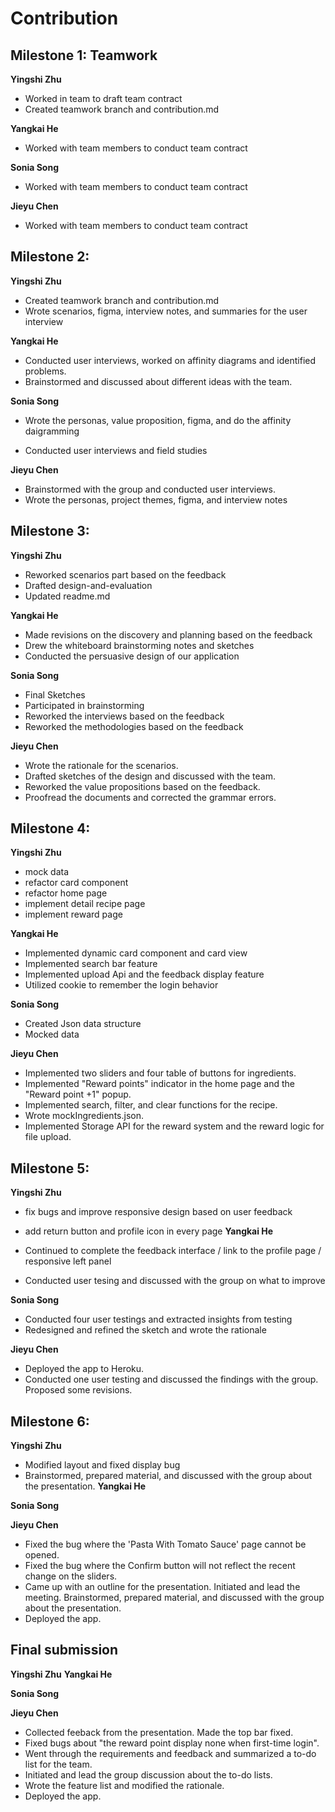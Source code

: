 # Contribution

## Milestone 1: Teamwork

**Yingshi Zhu**

- Worked in team to draft team contract
- Created teamwork branch and contribution.md

**Yangkai He**

- Worked with team members to conduct team contract

**Sonia Song**

- Worked with team members to conduct team contract

**Jieyu Chen**

- Worked with team members to conduct team contract

## Milestone 2:

**Yingshi Zhu**

- Created teamwork branch and contribution.md
- Wrote scenarios, figma, interview notes, and summaries for the user interview

**Yangkai He**

- Conducted user interviews, worked on affinity diagrams and identified problems.
- Brainstormed and discussed about different ideas with the team.

**Sonia Song**

- Wrote the personas, value proposition, figma, and do the affinity daigramming

- Conducted user interviews and field studies

**Jieyu Chen**

- Brainstormed with the group and conducted user interviews.
- Wrote the personas, project themes, figma, and interview notes

## Milestone 3:

**Yingshi Zhu**

- Reworked scenarios part based on the feedback
- Drafted design-and-evaluation
- Updated readme.md

**Yangkai He**

- Made revisions on the discovery and planning based on the feedback
- Drew the whiteboard brainstorming notes and sketches
- Conducted the persuasive design of our application

**Sonia Song**

- Final Sketches
- Participated in brainstorming
- Reworked the interviews based on the feedback
- Reworked the methodologies based on the feedback

**Jieyu Chen**

- Wrote the rationale for the scenarios.
- Drafted sketches of the design and discussed with the team.
- Reworked the value propositions based on the feedback.
- Proofread the documents and corrected the grammar errors.

## Milestone 4:

**Yingshi Zhu**

- mock data
- refactor card component
- refactor home page
- implement detail recipe page
- implement reward page

**Yangkai He**

- Implemented dynamic card component and card view
- Implemented search bar feature
- Implemented upload Api and the feedback display feature
- Utilized cookie to remember the login behavior

**Sonia Song**

- Created Json data structure
- Mocked data

**Jieyu Chen**

- Implemented two sliders and four table of buttons for ingredients.
- Implemented "Reward points" indicator in the home page and the "Reward point +1" popup.
- Implemented search, filter, and clear functions for the recipe.
- Wrote mockIngredients.json.
- Implemented Storage API for the reward system and the reward logic for file upload.

## Milestone 5:

**Yingshi Zhu**

- fix bugs and improve responsive design based on user feedback
- add return button and profile icon in every page
  **Yangkai He**

- Continued to complete the feedback interface / link to the profile page / responsive left panel
- Conducted user tesing and discussed with the group on what to improve

**Sonia Song**

- Conducted four user testings and extracted insights from testing
- Redesigned and refined the sketch and wrote the rationale

**Jieyu Chen**

- Deployed the app to Heroku.
- Conducted one user testing and discussed the findings with the group. Proposed some revisions.

## Milestone 6:

**Yingshi Zhu**

- Modified layout and fixed display bug
- Brainstormed, prepared material, and discussed with the group about the presentation.
  **Yangkai He**

**Sonia Song**

**Jieyu Chen**

- Fixed the bug where the 'Pasta With Tomato Sauce' page cannot be opened.
- Fixed the bug where the Confirm button will not reflect the recent change on the sliders.
- Came up with an outline for the presentation. Initiated and lead the meeting. Brainstormed, prepared material, and discussed with the group about the presentation.
- Deployed the app.

## Final submission

**Yingshi Zhu**
**Yangkai He**

**Sonia Song**

**Jieyu Chen**

- Collected feeback from the presentation. Made the top bar fixed.
- Fixed bugs about "the reward point display none when first-time login".
- Went through the requirements and feedback and summarized a to-do list for the team.
- Initiated and lead the group discussion about the to-do lists.
- Wrote the feature list and modified the rationale.
- Deployed the app.
